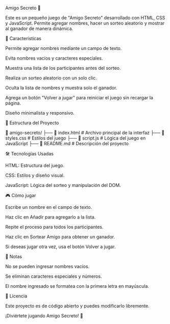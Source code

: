 Amigo Secreto 🎁

Este es un pequeño juego de "Amigo Secreto" desarrollado con HTML, CSS y JavaScript. Permite agregar nombres, hacer un sorteo aleatorio y mostrar al ganador de manera dinámica.

🚀 Características

Permite agregar nombres mediante un campo de texto.

Evita nombres vacíos y caracteres especiales.

Muestra una lista de los participantes antes del sorteo.

Realiza un sorteo aleatorio con un solo clic.

Oculta la lista de nombres y muestra solo el ganador.

Agrega un botón "Volver a jugar" para reiniciar el juego sin recargar la página.

Diseño minimalista y responsivo.

📁 Estructura del Proyecto

📂 amigo-secreto/
├── 📄 index.html   # Archivo principal de la interfaz
├── 📄 styles.css   # Estilos del juego
├── 📄 script.js    # Lógica del juego en JavaScript
├── 📄 README.md    # Descripción del proyecto

🛠️ Tecnologías Usadas

HTML: Estructura del juego.

CSS: Estilos y diseño visual.

JavaScript: Lógica del sorteo y manipulación del DOM.

🎮 Cómo jugar

Escribe un nombre en el campo de texto.

Haz clic en Añadir para agregarlo a la lista.

Repite el proceso para todos los participantes.

Haz clic en Sortear Amigo para obtener un ganador.

Si deseas jugar otra vez, usa el botón Volver a jugar.

📌 Notas

No se pueden ingresar nombres vacíos.

Se eliminan caracteres especiales y números.

El nombre ingresado se formatea con la primera letra en mayúscula.

📜 Licencia

Este proyecto es de código abierto y puedes modificarlo libremente.

¡Diviértete jugando Amigo Secreto! 🎉


